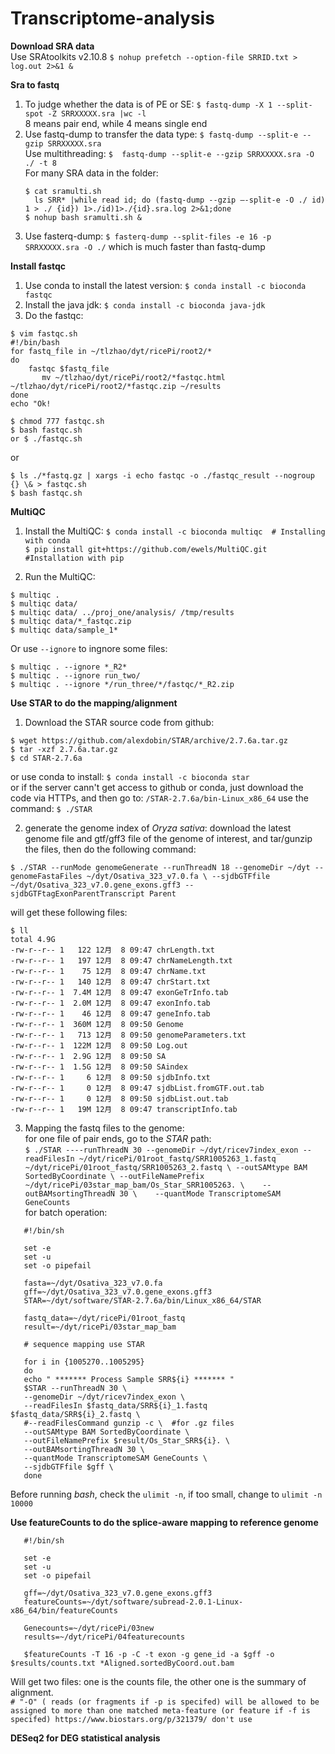 # Transcriptome-analysis
**Download SRA data**   
Use SRAtoolkits v2.10.8   `$ nohup prefetch --option-file SRRID.txt > log.out 2>&1 &`


**Sra to fastq**   
1. To judge whether the data is of PE or SE: `$ fastq-dump -X 1 --split-spot -Z SRRXXXXX.sra |wc -l`  
   8 means pair end, while 4 means single end   
2. Use fastq-dump to transfer the data type: `$ fastq-dump --split-e --gzip SRRXXXXX.sra`   
   Use multithreading: `$  fastq-dump --split-e --gzip SRRXXXXX.sra -O ./ -t 8`    
   For many SRA data in the folder: 
   ```
   $ cat sramulti.sh   
     ls SRR* |while read id; do (fastq-dump --gzip –-split-e -O ./ id) 1 > ./ {id}) 1>./id)1>./{id}.sra.log 2>&1;done
   $ nohup bash sramulti.sh &
   ```   
3. Use fasterq-dump: `$ fasterq-dump --split-files -e 16 -p SRRXXXXX.sra -O ./`  which is much faster than fastq-dump   

**Install fastqc**   
1. Use conda to install the latest version: `$ conda install -c bioconda fastqc`   
2. Install the java jdk: `$ conda install -c bioconda java-jdk`   
3. Do the fastqc: 
```
$ vim fastqc.sh
#!/bin/bash
for fastq_file in ~/tlzhao/dyt/ricePi/root2/*
do
    fastqc $fastq_file
       mv ~/tlzhao/dyt/ricePi/root2/*fastqc.html ~/tlzhao/dyt/ricePi/root2/*fastqc.zip ~/results
done
echo "Ok!

$ chmod 777 fastqc.sh
$ bash fastqc.sh
or $ ./fastqc.sh
```   
or 
```
$ ls ./*fastq.gz | xargs -i echo fastqc -o ./fastqc_result --nogroup {} \& > fastqc.sh   
$ bash fastqc.sh
```   


**MultiQC**  
1. Install the MultiQC: `$ conda install -c bioconda multiqc  # Installing with conda`    
                        `$ pip install git+https://github.com/ewels/MultiQC.git  #Installation with pip`

2. Run the MultiQC:    
```
$ multiqc .   
$ multiqc data/   
$ multiqc data/ ../proj_one/analysis/ /tmp/results   
$ multiqc data/*_fastqc.zip   
$ multiqc data/sample_1*   
```   
Or use `--ignore` to ingnore some files:   
```   
$ multiqc . --ignore *_R2*   
$ multiqc . --ignore run_two/   
$ multiqc . --ignore */run_three/*/fastqc/*_R2.zip   
```   

**Use STAR to do the mapping/alignment**
1. Download the STAR source code from github:      
```   
$ wget https://github.com/alexdobin/STAR/archive/2.7.6a.tar.gz
$ tar -xzf 2.7.6a.tar.gz
$ cd STAR-2.7.6a   
```   
or use conda to install: `$ conda install -c bioconda star`   
or if the server cann't get access to github or conda, just download the code via HTTPs, and then go to: `/STAR-2.7.6a/bin-Linux_x86_64` use the command: `$ ./STAR`   

2. generate the genome index of *Oryza sativa*: 
download the latest genome file and gtf/gff3 file of the genome of interest, and tar/gunzip the files, then do the following command:   

`$ ./STAR --runMode genomeGenerate --runThreadN 18 --genomeDir ~/dyt --genomeFastaFiles ~/dyt/Osativa_323_v7.0.fa \
--sjdbGTFfile ~/dyt/Osativa_323_v7.0.gene_exons.gff3 --sjdbGTFtagExonParentTranscript Parent`   

will get these following files:   
```   
$ ll
total 4.9G
-rw-r--r-- 1   122 12月  8 09:47 chrLength.txt
-rw-r--r-- 1   197 12月  8 09:47 chrNameLength.txt
-rw-r--r-- 1    75 12月  8 09:47 chrName.txt
-rw-r--r-- 1   140 12月  8 09:47 chrStart.txt
-rw-r--r-- 1  7.4M 12月  8 09:47 exonGeTrInfo.tab
-rw-r--r-- 1  2.0M 12月  8 09:47 exonInfo.tab
-rw-r--r-- 1    46 12月  8 09:47 geneInfo.tab
-rw-r--r-- 1  360M 12月  8 09:50 Genome
-rw-r--r-- 1   713 12月  8 09:50 genomeParameters.txt
-rw-r--r-- 1  122M 12月  8 09:50 Log.out
-rw-r--r-- 1  2.9G 12月  8 09:50 SA
-rw-r--r-- 1  1.5G 12月  8 09:50 SAindex
-rw-r--r-- 1     6 12月  8 09:50 sjdbInfo.txt
-rw-r--r-- 1     0 12月  8 09:47 sjdbList.fromGTF.out.tab
-rw-r--r-- 1     0 12月  8 09:50 sjdbList.out.tab
-rw-r--r-- 1   19M 12月  8 09:47 transcriptInfo.tab
```   

3. Mapping the fastq files to the genome:   
  for one file of pair ends, go to the *STAR* path:    
  `$ ./STAR ----runThreadN 30 --genomeDir ~/dyt/ricev7index_exon --readFilesIn ~/dyt/ricePi/01root_fastq/SRR1005263_1.fastq ~/dyt/ricePi/01root_fastq/SRR1005263_2.fastq \
     --outSAMtype BAM SortedByCoordinate \
     --outFileNamePrefix ~/dyt/ricePi/03star_map_bam/Os_Star_SRR1005263. \   
     --outBAMsortingThreadN 30 \   
     --quantMode TranscriptomeSAM GeneCounts`      
  for batch operation:    
```   
   #!/bin/sh

   set -e
   set -u
   set -o pipefail

   fasta=~/dyt/Osativa_323_v7.0.fa
   gff=~/dyt/Osativa_323_v7.0.gene_exons.gff3
   STAR=~/dyt/software/STAR-2.7.6a/bin/Linux_x86_64/STAR

   fastq_data=~/dyt/ricePi/01root_fastq
   result=~/dyt/ricePi/03star_map_bam

   # sequence mapping use STAR

   for i in {1005270..1005295}
   do
   echo " ******* Process Sample SRR${i} ******* "
   $STAR --runThreadN 30 \
   --genomeDir ~/dyt/ricev7index_exon \
   --readFilesIn $fastq_data/SRR${i}_1.fastq $fastq_data/SRR${i}_2.fastq \
   #--readFilesCommand gunzip -c \  #for .gz files
   --outSAMtype BAM SortedByCoordinate \
   --outFileNamePrefix $result/Os_Star_SRR${i}. \
   --outBAMsortingThreadN 30 \
   --quantMode TranscriptomeSAM GeneCounts \  
   --sjdbGTFfile $gff \
   done   
```   
Before running *bash*, check the `ulimit -n`, if too small, change to `ulimit -n 10000`   

**Use featureCounts to do the splice-aware mapping to reference genome**   
```   
   #!/bin/sh

   set -e
   set -u
   set -o pipefail

   gff=~/dyt/Osativa_323_v7.0.gene_exons.gff3
   featureCounts=~/dyt/software/subread-2.0.1-Linux-x86_64/bin/featureCounts

   Genecounts=~/dyt/ricePi/03new
   results=~/dyt/ricePi/04featurecounts

   $featureCounts -T 16 -p -C -t exon -g gene_id -a $gff -o $results/counts.txt *Aligned.sortedByCoord.out.bam

   ```   
   Will get two files: one is the counts file, the other one is the summary of alignment.   
   `# "-O" ( reads (or fragments if -p is specifed) will be allowed to be assigned to more than one matched meta-feature (or feature if -f is specifed) https://www.biostars.org/p/321379/ don't use`   
   
 **DESeq2 for DEG statistical analysis**
